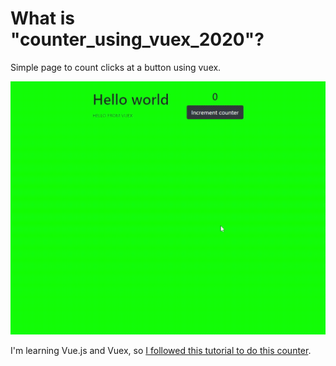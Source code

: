 # What is "counter_using_vuex_2020"?
Simple page to count clicks at a button using vuex.

<img src="counter.gif"/>

I'm learning Vue.js and Vuex, so <a href="https://www.youtube.com/watch?v=LW9yIR4GoVU">I followed this tutorial to do this counter</a>.